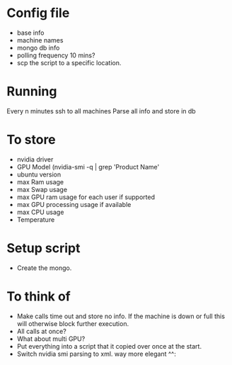 # Config file
* base info
* machine names
* mongo db info
* polling frequency 10 mins?
* scp the script to a specific location.

# Running
Every n minutes
ssh to all machines
Parse all info and store in db

# To store
* nvidia driver
* GPU Model (nvidia-smi -q | grep 'Product Name'
* ubuntu version
* max Ram usage
* max Swap usage
* max GPU ram usage for each user if supported
* max GPU processing usage if available
* max CPU usage
* Temperature

# Setup script
* Create the mongo.


# To think of
* Make calls time out and store no info. If the machine is down or full this will otherwise block further execution.
* All calls at once?
* What about multi GPU?
* Put everything into a script that it copied over once at the start.
* Switch nvidia smi parsing to xml. way more elegant ^^:
